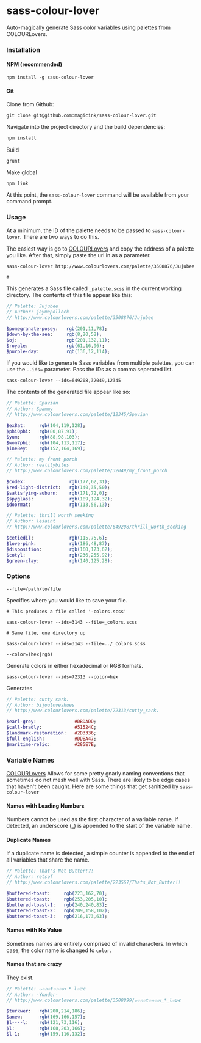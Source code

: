 # sass-colour-lover

Auto-magically generate Sass color variables using palettes from COLOURLovers.

### Installation

#### NPM (recommended)

```
npm install -g sass-colour-lover
```

#### Git

Clone from Github:

```
git clone git@github.com:magicink/sass-colour-lover.git
```

Navigate into the project directory and the build dependencies:

```bash
npm install
```

Build

```
grunt
```

Make global

```
npm link
```

At this point, the `sass-colour-lover` command will be available from your command prompt.

### Usage

At a minimum, the ID of the palette needs to be passed to `sass-colour-lover`. There are two ways to do this.

The easiest way is go to [COLOURLovers][cl] and copy the address of a palette you like. After that, simply paste the url in as a parameter.

```
sass-colour-lover http://www.colourlovers.com/palette/3508876/Jujubee

# 
```

This generates a Sass file called `_palette.scss` in the current working directory. The contents of this file appear like this:

``` sass
// Palette: Jujubee
// Author: jaymepollock
// http://www.colourlovers.com/palette/3508876/Jujubee

$pomegranate-posey:   rgb(201,11,78);
$down-by-the-sea:     rgb(8,20,52);
$oj:                  rgb(201,132,11);
$royale:              rgb(61,16,96);
$purple-day:          rgb(136,12,114);
```

If you would like to generate Sass variables from multiple palettes, you can use the `--ids=` parameter. Pass the IDs as a comma seperated list.

```
sass-colour-lover --ids=649208,32049,12345
```

The contents of the generated file appear like so:

``` sass
// Palette: Spavian
// Author: Spammy
// http://www.colourlovers.com/palette/12345/Spavian

$ex8at:     rgb(104,119,128);
$phi0phi:   rgb(80,87,91);
$yum:       rgb(88,98,103);
$won7phi:   rgb(104,113,117);
$ine8ey:    rgb(152,164,169);

// Palette: my front porch
// Author: realitybites
// http://www.colourlovers.com/palette/32049/my_front_porch

$codex:                rgb(177,62,31);
$red-light-district:   rgb(140,35,50);
$satisfying-auburn:    rgb(171,72,0);
$spyglass:             rgb(189,124,32);
$doormat:              rgb(113,56,13);

// Palette: thrill worth seeking
// Author: lesaint
// http://www.colourlovers.com/palette/649208/thrill_worth_seeking

$cetiedil:             rgb(115,75,6);
$love-pink:            rgb(186,48,87);
$disposition:          rgb(160,173,62);
$cotyl:                rgb(236,255,92);
$green-clay:           rgb(140,125,28);
```

### Options

`--file=/path/to/file`

Specifies where you would like to save your file.

```
# This produces a file called '-colors.scss'

sass-colour-lover --ids=3143 --file=_colors.scss

# Same file, one directory up

sass-colour-lover --ids=3143 --file=../_colors.scss
```

`--color=(hex|rgb)`

Generate colors in either hexadecimal or RGB formats.

```
sass-colour-lover --ids=72313 --color=hex
```

Generates

``` sass
// Palette: cutty sark.
// Author: bijouloveshues
// http://www.colourlovers.com/palette/72313/cutty_sark.

$earl-grey:              #DBDADD;
$call-bradly:            #51524C;
$landmark-restoration:   #2D3336;
$full-english:           #DDBA47;
$maritime-relic:         #285E7E;
```

### Variable Names

[COLOURLovers][cl] Allows for some pretty gnarly naming conventions that sometimes do not mesh well with Sass. There are likely to be edge cases that haven't been caught. Here are some things that get sanitized by `sass-colour-lover`

#### Names with Leading Numbers

Numbers cannot be used as the first character of a variable name. If detected, an underscore (_) is appended to the start of the variable name.

#### Duplicate Names

If a duplicate name is detected, a simple counter is appended to the end of all variables that share the name.

``` sass
// Palette: That's Not Butter!?!
// Author: retsof
// http://www.colourlovers.com/palette/223567/Thats_Not_Butter!!

$buffered-toast:     rgb(223,162,70);
$buttered-toast:     rgb(253,205,10);
$buttered-toast-1:   rgb(240,240,83);
$buttered-toast-2:   rgb(209,158,102);
$buttered-toast-3:   rgb(216,173,63);
```

#### Names with No Value

Sometimes names are entirely comprised of invalid characters. In which case, the color name is changed to `color`.

#### Names that are crazy

They exist.

``` sass
// Palette: ๓๏ภ๏t๏ภ๏ยร * l๏שє
// Author: -Yonder-
// http://www.colourlovers.com/palette/3508899/๓๏ภ๏t๏ภ๏ยร_*_l๏שє

$turkwer:   rgb(200,214,186);
$anew:      rgb(169,166,157);
$l----l:    rgb(121,73,116);
$l:         rgb(168,203,166);
$l-1:       rgb(159,116,132);
```

[cl]: http://www.colourlovers.com